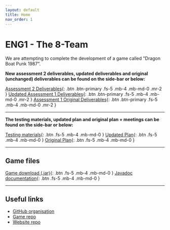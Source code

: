 ```yaml
---
layout: default
title: Home
nav_order: 1
---
```


# ENG1 - The 8-Team
We are attempting to complete the development of a game called "Dragon Boat Punk 1987".


**New assessment 2 deliverables, updated deliverables and original (unchanged) deliverables can be found on the side-bar or below:**

[Assessment 2 Deliverables](Assessment2){: .btn .btn-primary .fs-5 .mb-4 .mb-md-0 .mr-2 } 
[Updated Assessment 1 Deliverables](Assessment2/updated_deliverables){: .btn .btn-primary .fs-5 .mb-4 .mb-md-0 .mr-2 } 
[Assessment 1 Original Deliverables](Assessment1/Assessment1){: .btn .btn-primary .fs-5 .mb-4 .mb-md-0 .mr-2 }

---

**The testing materials, updated plan and original plan + meetings can be found on the side-bar or below:**

[Testing materials](Assessment2/testing){: .btn .fs-5 .mb-4 .mb-md-0 } [Updated Plan](Assessment2/plan/plan){: .btn .fs-5 .mb-4 .mb-md-0 } [Original Plan](Assessment1/meetings/meetings){: .btn .fs-5 .mb-4 .mb-md-0 }

---

## Game files

[Game download (.jar)](Dragon-Race-2.jar){: .btn .fs-5 .mb-4 .mb-md-0 } [Javadoc documentation](javadoc/index.html){: .btn .fs-5 .mb-4 .mb-md-0 }

---

## Useful links

- [GitHub organisation](https://github.com/ENG1-Team-8)
- [Game repo](https://github.com/ENG1-Team-8/Dragon-Race-2)
- [Website repo](https://github.com/ENG1-Team-8/Dragon-Race-Website-2)
